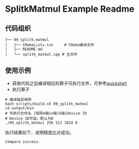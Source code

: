 # SplitkMatmul Example Readme
## 代码组织
```
├── 09_splitk_matmul
│   ├── CMakeLists.txt     # CMake编译文件
│   ├── README.md
│   └── splitk_matmul.cpp # 主文件
```
## 使用示例
- 获取代码之后编译相应的算子可执行文件，可参考[quickstart](../../docs/quickstart.md#算子编译)
- 执行算子
```
# 编译指定用例
bash scripts/build.sh 09_splitk_matmul
cd output/bin
# 可执行文件名 |矩阵m轴|n轴|k轴|Device ID
# Device ID可选，默认为0
./09_splitk_matmul 256 512 1024 0
```
执行结果如下，说明精度比对成功。
```
Compare success.
```